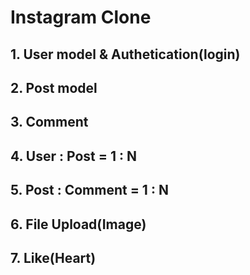 # Instagram Clone

## 1. User model & Authetication(login)

## 2. Post model



## 3. Comment

## 4. User : Post = 1 : N

## 5. Post : Comment = 1 : N

## 6. File Upload(Image)

## 7. Like(Heart)

